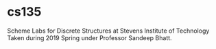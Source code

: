 # cs135
Scheme Labs for Discrete Structures at Stevens Institute of Technology
Taken during 2019 Spring under Professor Sandeep Bhatt. 
